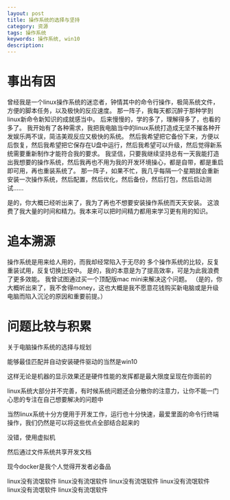 ```yaml
---
layout: post
title: 操作系统的选择与坚持
category: 资源
tags: 操作系统
keywords: 操作系统, win10
description: 
---
```

# 事出有因
曾经我是一个linux操作系统的迷恋者，钟情其中的命令行操作，极简系统文件，方便的脚本任务，以及极快的反应速度。
那一阵子，我每天都沉醉于那种学到linux新命令新知识的成就感当中。
后来慢慢的，学的多了，理解得多了，也看的多了。
我开始有了各种需求，我把我电脑当中的linux系统打造成无坚不摧各种开发娱乐两不误，简洁美观反应又极快的系统。
然后我希望把它备份下来，方便以后恢复，然后我希望把它保存在U盘中运行，然后我希望可以升级，然后觉得新系统需要重新制作才能符合我的要求。
我坚信，只要我继续坚持总有一天我能打造出我想要的操作系统，然后我再也不用为我的开发环境操心，都是自带，都是重启即可用，再也重装系统了。
那一阵子，如果不忙，我几乎每隔一个星期就会重新安装一次操作系统，然后配置，然后优化，然后备份，然后打包，然后启动测试……

是的，你大概已经听出来了，我为了再也不想要安装操作系统而天天安装。
这浪费了我大量的时间和精力。我本来可以把时间精力都用来学习更有用的知识。

# 追本溯源
操作系统是用来给人用的，而我却经常陷入于无尽的 多个操作系统的比较，反复重装试用，反复切换比较中。
是的，我的本意是为了提高效率，可是为此我浪费了更多效能。
我曾试图通过买一个顶配版mac mini来解决这个问题。
（是的，你大概听出来了，我不舍得money，这也大概是我不愿意花钱购买新电脑或是升级电脑而陷入沉沦的原因和重要前提。）

# 问题比较与积累
关于电脑操作系统的选择与规划

能够最佳匹配并自动安装硬件驱动的当然是win10

这样无论是机器的显示效果还是硬件性能的发挥都是最大限度呈现在你面前的

linux系统大部分并不完善，有时候系统问题还会分散你的注意力，让你不能一门心思的专注在自己想要解决的问题中

当然linux系统十分方便用于开发工作，运行也十分快速，最爱里面的命令行终端操作，我们仍然是可以将这些优点全部结合起来的

没错，使用虚拟机

然后通过文件系统共享开发文档

现今docker是我个人觉得开发者必备品

linux没有流氓软件 linux没有流氓软件 linux没有流氓软件 linux没有流氓软件 linux没有流氓软件 linux没有流氓软件
